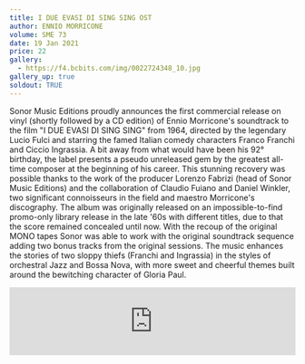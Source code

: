 ```yaml
---
title: I DUE EVASI DI SING SING OST
author: ENNIO MORRICONE
volume: SME 73
date: 19 Jan 2021
price: 22
gallery:
  - https://f4.bcbits.com/img/0022724348_10.jpg
gallery_up: true
soldout: TRUE
---
```

Sonor Music Editions proudly announces the first commercial release on vinyl (shortly followed by a CD edition) of Ennio Morricone's soundtrack to the film "I DUE EVASI DI SING SING" from 1964, directed by the legendary Lucio Fulci and starring the famed Italian comedy characters Franco Franchi and Ciccio Ingrassia. A bit away from what would have been his 92° birthday, the label presents a pseudo unreleased gem by the greatest all-time composer at the beginning of his career. This stunning recovery was possible thanks to the work of the producer Lorenzo Fabrizi (head of Sonor Music Editions) and the collaboration of Claudio Fuiano and Daniel Winkler, two significant connoisseurs in the field and maestro Morricone's discography. The album was originally released on an impossible-to-find promo-only library release in the late '60s with different titles, due to that the score remained concealed until now. With the recoup of the original MONO tapes Sonor was able to work with the original soundtrack sequence adding two bonus tracks from the original sessions. The music enhances the stories of two sloppy thiefs (Franchi and Ingrassia) in the styles of orchestral Jazz and Bossa Nova, with more sweet and cheerful themes built around the bewitching character of Gloria Paul.

<iframe style="border: 0; width: 100%; height: 120px;" src="https://bandcamp.com/EmbeddedPlayer/album=1101104879/size=large/bgcol=ffffff/linkcol=333333/tracklist=false/artwork=small/transparent=true/" seamless><a href="https://sonormusiceditions.bandcamp.com/album/i-due-evasi-di-sing-sing">I DUE EVASI DI SING SING by Ennio Morricone</a></iframe>
